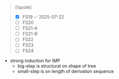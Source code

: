 > [!quote]
> - [x] FS19 ✅ 2025-07-22
> - [ ] FS20
> - [ ] FS21-A
> - [ ] FS21-B
> - [ ] FS22
> - [ ] FS23
> - [ ] FS24



- strong induction for IMP
    - big-step is structural on shape of tree
	- small-step is on length of derivation sequence

